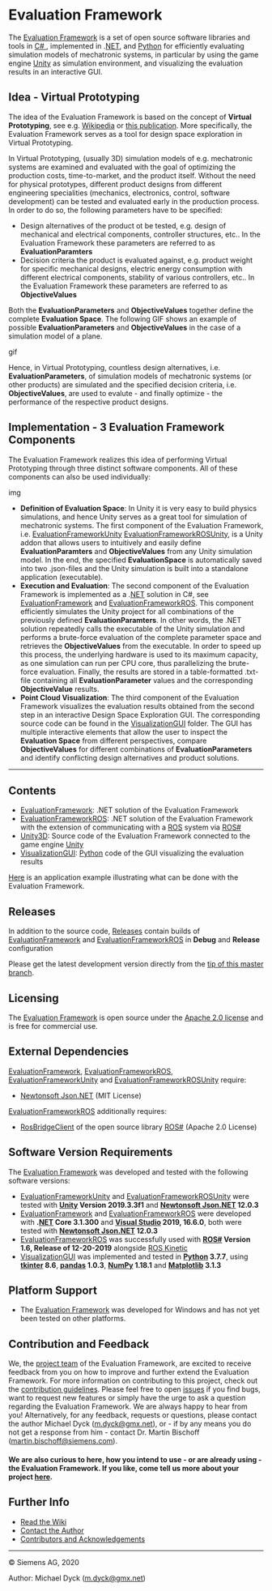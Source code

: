 # Evaluation Framework

The [Evaluation Framework](https://github.com/siemens/evaluation-framework) is a set of open source software libraries and tools in [C\# ](https://docs.microsoft.com/de-de/dotnet/csharp/csharp), implemented in .[NET](https://www.microsoft.com/net), and [Python](https://www.python.org/) for efficiently evaluating simulation models of mechatronic systems, in particular by using the game engine [Unity](https://unity3d.com/) as simulation environment, and visualizing the evaluation results in an interactive GUI.

## Idea - Virtual Prototyping ##

The idea of the Evaluation Framework is based on the concept of **Virtual Prototyping**, see e.g. [Wikipedia](https://en.wikipedia.org/wiki/Virtual_prototyping#:~:text=Virtual%20prototyping%20is%20a%20method,to%20making%20a%20physical%20prototype.) or [this publication](https://www.researchgate.net/publication/220517566_Definition_and_Review_of_Virtual_Prototyping). More specifically, the Evaluation Framework serves as a tool for design space exploration in Virtual Prototyping. 

In Virtual Prototyping, (usually 3D) simulation models of e.g. mechatronic systems are examined and evaluated with the goal of optimizing the production costs, time-to-market, and the product itself. Without the need for physical prototypes, different product designs from different engineering specialities (mechanics, electronics, control, software development) can be tested and evaluated early in the production process. In order to do so, the following parameters have to be specified:

* Design alternatives of the product ot be tested, e.g. design of mechanical and electrical components, controller structures, etc.. In the Evaluation Framework these parameters are referred to as **EvaluationParamters**
* Decision criteria the product is evaluated against, e.g. product weight for specific mechanical designs, electric energy consumption with different electrical components, stability of various controllers, etc.. In the Evaluation Framework these parameters are referred to as **ObjectiveValues**

Both the **EvaluationParameters** and **ObjectiveValues** together define the complete **Evaluation Space**. The following GIF shows an example of possible **EvaluationParameters** and **ObjectiveValues** in the case of a simulation model of a plane.

gif

Hence, in Virtual Prototyping, countless design alternatives, i.e. **EvaluationParameters**, of simulation models of mechatronic systems (or other products) are simulated and the specified decision criteria, i.e. **ObjectiveValues**, are used to evalute - and finally optimize - the performance of the respective product designs.

## Implementation - 3 Evaluation Framework Components ##

The Evaluation Framework realizes this idea of performing Virtual Prototyping through three distinct software components. All of these components can also be used individually:

img

* **Definition of Evaluation Space**: In Unity it is very easy to build physics simulations, and hence Unity serves as a great tool for simulation of mechatronic systems. The first component of the Evaluation Framework, i.e. [EvaluationFrameworkUnity](https://github.com/siemens/evaluation-framework/tree/master/Unity3D/EvaluationFrameworkUnity) [EvaluationFrameworkROSUnity](https://github.com/siemens/evaluation-framework/tree/master/Unity3D/EvaluationFrameworkROSUnity), is a Unity addon that allows users to intuitively and easily define **EvaluationParamters** and **ObjectiveValues** from any Unity simulation model. In the end, the specified **EvaluationSpace** is automatically saved into two .json-files and the Unity simulation is built into a standalone application (executable).
* **Execution and Evaluation**: The second component of the Evaluation Framework is implemented as a .[NET](https://www.microsoft.com/net) solution in C\#, see [EvaluationFramework](https://github.com/siemens/evaluation-framework/tree/master/EvaluationFramework) and [EvaluationFrameworkROS](https://github.com/siemens/evaluation-framework/tree/master/EvaluationFrameworkROS). This component efficiently simulates the Unity project for all combinations of the previously defined **EvaluationParamters**. In other words, the .NET solution repeatedly calls the executable of the Unity simulation and performs a brute-force evaluation of the complete parameter space and retrieves the **ObjectiveValues** from the executable. In order to speed up this process, the underlying hardware is used to its maximum capacity, as one simulation can run per CPU core, thus parallelizing the brute-force evaluation. Finally, the results are stored in a table-formatted .txt-file containing all **EvaluationParameter** values and the corresponding **ObjectiveValue** results.
* **Point Cloud Visualization**: The third component of the Evaluation Framework visualizes the evaluation results obtained from the second step in an interactive Design Space Exploration GUI. The corresponding source code can be found in the [VisualizationGUI](https://github.com/siemens/evaluation-framework/tree/master/VisualizationGUI) folder. The GUI has multiple interactive elements that allow the user to inspect the **Evaluation Space** from different perspectives, compare **ObjectiveValues** for different combinations of **EvaluationParameters** and identify conflicting design alternatives and product solutions.

---

## Contents ##

* [EvaluationFramework](https://github.com/siemens/evaluation-framework/tree/master/EvaluationFramework): .NET solution of the Evaluation Framework
* [EvaluationFrameworkROS](https://github.com/siemens/evaluation-framework/tree/master/EvaluationFrameworkROS): .NET solution of the Evaluation Framework with the extension of communicating with a [ROS](https://www.ros.org/) system via [ROS\#](https://github.com/siemens/ros-sharp)
* [Unity3D](https://github.com/siemens/evaluation-framework/tree/master/Unity3D): Source code of the Evaluation Framework connected to the game engine [Unity](https://unity3d.com/)
* [VisualizationGUI](https://github.com/siemens/evaluation-framework/tree/master/VisualizationGUI): [Python](https://www.python.org/) code of the GUI visualizing the evaluation results

[Here](https://github.com/siemens/evaluation-framework/wiki/Demonstration-Project) is an application example illustrating what can be done with the Evaluation Framework.

## Releases ##

In addition to the source code, [Releases](https://github.com/siemens/evaluation-framework/releases) contain 
builds of [EvaluationFramework](https://github.com/siemens/evaluation-framework/tree/master/EvaluationFramework) 
and [EvaluationFrameworkROS](https://github.com/siemens/evaluation-framework/tree/master/EvaluationFrameworkROS)
in **Debug** and **Release** configuration

Please get the latest development version directly from the [tip of this master branch](https://github.com/siemens/evaluation-framework).

## Licensing ##

The [Evaluation Framework](https://github.com/siemens/evaluation-framework) is open source under the [Apache 2.0 license](http://www.apache.org/licenses/LICENSE-2.0) and is free for commercial use.

## External Dependencies ##

[EvaluationFramework](https://github.com/siemens/evaluation-framework/tree/master/EvaluationFramework), 
[EvaluationFrameworkROS](https://github.com/siemens/evaluation-framework/tree/master/EvaluationFrameworkROS),
[EvaluationFrameworkUnity](https://github.com/siemens/evaluation-framework/tree/master/EvaluationFrameworkUnity) and 
[EvaluationFrameworkROSUnity](https://github.com/siemens/evaluation-framework/tree/master/EvaluationFrameworkROSUnity) require:
* [Newtonsoft Json.NET](https://github.com/JamesNK/Newtonsoft.Json) (MIT License)

[EvaluationFrameworkROS](https://github.com/siemens/evaluation-framework/tree/master/EvaluationFrameworkROS) additionally requires:
* [RosBridgeClient](https://github.com/siemens/ros-sharp/tree/master/Libraries/RosBridgeClient) of the open source library [ROS\#](https://github.com/siemens/ros-sharp) (Apache 2.0 License)

## Software Version Requirements ##

The [Evaluation Framework](https://github.com/siemens/evaluation-framework) was developed and tested with the following software versions:
* [EvaluationFrameworkUnity](https://github.com/siemens/evaluation-framework/tree/master/EvaluationFrameworkUnity) and [EvaluationFrameworkROSUnity](https://github.com/siemens/evaluation-framework/tree/master/EvaluationFrameworkROSUnity) were tested with **[Unity](https://unity3d.com/) Version 2019.3.3f1** and **[Newtonsoft Json.NET](https://github.com/JamesNK/Newtonsoft.Json) 12.0.3**
* [EvaluationFramework](https://github.com/siemens/evaluation-framework/tree/master/EvaluationFramework) and [EvaluationFrameworkROS](https://github.com/siemens/evaluation-framework/tree/master/EvaluationFrameworkROS) were developed with **.[NET](https://www.microsoft.com/net) Core 3.1.300** and **[Visual Studio](https://visualstudio.microsoft.com/) 2019, 16.6.0**, both were tested with **[Newtonsoft Json.NET](https://github.com/JamesNK/Newtonsoft.Json) 12.0.3**
* [EvaluationFrameworkROS](https://github.com/siemens/evaluation-framework/tree/master/EvaluationFrameworkROS) was successfully used with **[ROS\#](https://github.com/siemens/ros-sharp) Version 1.6, Release of 12-20-2019** alongside [ROS Kinetic](http://wiki.ros.org/kinetic)
* [VisualizationGUI](https://github.com/siemens/evaluation-framework/tree/master/VisualizationGUI) was implemented and tested in **[Python](https://www.python.org/) 3.7.7**, using **[tkinter](https://docs.python.org/3/library/tkinter.html) 8.6**, **[pandas](https://pandas.pydata.org/) 1.0.3**, **[NumPy](https://numpy.org/) 1.18.1** and **[Matplotlib](https://matplotlib.org/) 3.1.3**

## Platform Support ##

* The [Evaluation Framework](https://github.com/siemens/evaluation-framework) was developed for Windows and has not yet been tested on other platforms.

## Contribution and Feedback ##

We, the [project team](https://github.com/siemens/evaluation-framework/wiki/Contributers-and-Acknowledgements) of the Evaluation Framework, are excited to receive feedback from you on how to improve and further extend the Evaluation Framework. For more information on contributing to this project, check out the [contribution guidelines](https://github.com/siemens/evaluation-framework/blob/master/CONTRIBUTING.md). Please feel free to open [issues](https://github.com/siemens/evaluation-framework/issues) if you find bugs, want to request new features or simply have the urge to ask a question regarding the Evaluation Framework. We are always happy to hear from you! Alternatively, for any feedback, requests or questions, please contact the author Michael Dyck (m.dyck@gmx.net), or - if by any means you do not get a response from him - contact Dr. Martin Bischoff (martin.bischoff@siemens.com). 

#### We are also curious to here, how you intend to use - or are already using - the Evaluation Framework. If you like, come tell us more about your project [here](https://github.com/siemens/evaluation-framework/issues/1). ####

## Further Info ##

* [Read the Wiki](https://github.com/siemens/evaluation-framework/wiki)
* [Contact the Author](mailto:m.dyck@gmx.net)
* [Contributors and Acknowledgements](https://github.com/siemens/evaluation-framework/wiki/Contributers-and-Acknowledgements)

---

© Siemens AG, 2020

Author: Michael Dyck (m.dyck@gmx.net)
